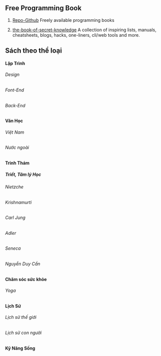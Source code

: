 ## Free Programming Book
1. [Repo-Github](https://github.com/EbookFoundation/free-programming-books) Freely available programming books

2. [the-book-of-secret-knowledge](https://github.com/trimstray/the-book-of-secret-knowledge) A collection of inspiring lists, manuals, cheatsheets, blogs, hacks, one-liners, cli/web tools and more.

## Sách theo thể loại 
#### Lập Trình
###### Design 


###### Font-End 


###### Back-End

#### Văn Học
###### Việt Nam

###### Nước ngoài

#### Trinh Thám 



##### Triết, Tâm lý Học
###### Nietzche


###### Krishnamurti


###### Carl Jung


###### Adler

###### Seneca

###### Nguyễn Duy Cần




#### Chăm sóc sức khỏe
###### Yoga

#### Lịch Sử 
###### Lịch sử thế giới

###### Lịch sử con người

#### Kỹ Năng Sống




